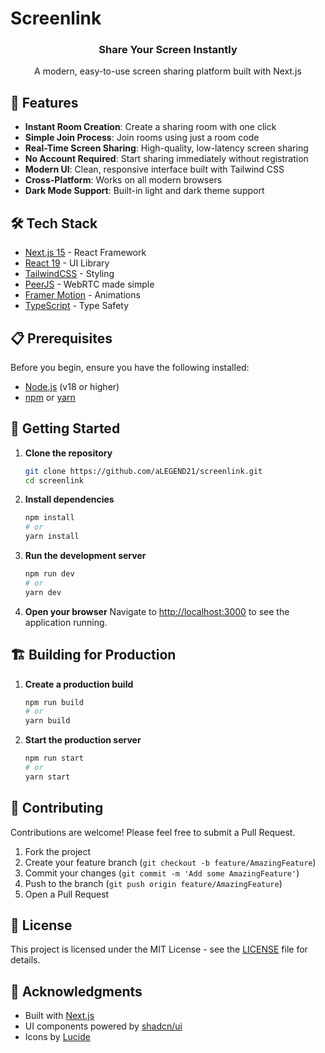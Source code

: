 # Screenlink

<div align="center">
  <h3>Share Your Screen Instantly</h3>
  <p>A modern, easy-to-use screen sharing platform built with Next.js</p>
</div>

## 🚀 Features

- **Instant Room Creation**: Create a sharing room with one click
- **Simple Join Process**: Join rooms using just a room code
- **Real-Time Screen Sharing**: High-quality, low-latency screen sharing
- **No Account Required**: Start sharing immediately without registration
- **Modern UI**: Clean, responsive interface built with Tailwind CSS
- **Cross-Platform**: Works on all modern browsers
- **Dark Mode Support**: Built-in light and dark theme support

## 🛠️ Tech Stack

- [Next.js 15](https://nextjs.org/) - React Framework
- [React 19](https://react.dev/) - UI Library
- [TailwindCSS](https://tailwindcss.com/) - Styling
- [PeerJS](https://peerjs.com/) - WebRTC made simple
- [Framer Motion](https://www.framer.com/motion/) - Animations
- [TypeScript](https://www.typescriptlang.org/) - Type Safety

## 📋 Prerequisites

Before you begin, ensure you have the following installed:

- [Node.js](https://nodejs.org/) (v18 or higher)
- [npm](https://www.npmjs.com/) or [yarn](https://yarnpkg.com/)

## 🚀 Getting Started

1. **Clone the repository**

   ```bash
   git clone https://github.com/aLEGEND21/screenlink.git
   cd screenlink
   ```

2. **Install dependencies**

   ```bash
   npm install
   # or
   yarn install
   ```

3. **Run the development server**

   ```bash
   npm run dev
   # or
   yarn dev
   ```

4. **Open your browser**
   Navigate to [http://localhost:3000](http://localhost:3000) to see the application running.

## 🏗️ Building for Production

1. **Create a production build**

   ```bash
   npm run build
   # or
   yarn build
   ```

2. **Start the production server**
   ```bash
   npm run start
   # or
   yarn start
   ```

## 🤝 Contributing

Contributions are welcome! Please feel free to submit a Pull Request.

1. Fork the project
2. Create your feature branch (`git checkout -b feature/AmazingFeature`)
3. Commit your changes (`git commit -m 'Add some AmazingFeature'`)
4. Push to the branch (`git push origin feature/AmazingFeature`)
5. Open a Pull Request

## 📄 License

This project is licensed under the MIT License - see the [LICENSE](LICENSE) file for details.

## 🙏 Acknowledgments

- Built with [Next.js](https://nextjs.org/)
- UI components powered by [shadcn/ui](https://ui.shadcn.com/)
- Icons by [Lucide](https://lucide.dev/)
